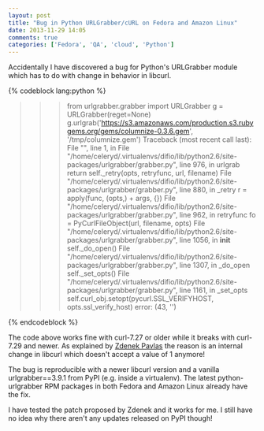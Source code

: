 ```yaml
---
layout: post
title: "Bug in Python URLGrabber/cURL on Fedora and Amazon Linux"
date: 2013-11-29 14:05
comments: true
categories: ['Fedora', 'QA', 'cloud', 'Python']
---
```


Accidentally I have discovered a bug for Python's
URLGrabber module which has to do with change in behavior in libcurl.

{% codeblock lang:python %}
>>> from urlgrabber.grabber import URLGrabber
>>> g = URLGrabber(reget=None)
>>> g.urlgrab('https://s3.amazonaws.com/production.s3.rubygems.org/gems/columnize-0.3.6.gem', '/tmp/columnize.gem')
Traceback (most recent call last):
  File "<console>", line 1, in <module>
  File "/home/celeryd/.virtualenvs/difio/lib/python2.6/site-packages/urlgrabber/grabber.py", line 976, in urlgrab
    return self._retry(opts, retryfunc, url, filename)
  File "/home/celeryd/.virtualenvs/difio/lib/python2.6/site-packages/urlgrabber/grabber.py", line 880, in _retry
    r = apply(func, (opts,) + args, {})
  File "/home/celeryd/.virtualenvs/difio/lib/python2.6/site-packages/urlgrabber/grabber.py", line 962, in retryfunc
    fo = PyCurlFileObject(url, filename, opts)
  File "/home/celeryd/.virtualenvs/difio/lib/python2.6/site-packages/urlgrabber/grabber.py", line 1056, in __init__
    self._do_open()
  File "/home/celeryd/.virtualenvs/difio/lib/python2.6/site-packages/urlgrabber/grabber.py", line 1307, in _do_open
    self._set_opts()
  File "/home/celeryd/.virtualenvs/difio/lib/python2.6/site-packages/urlgrabber/grabber.py", line 1161, in _set_opts
    self.curl_obj.setopt(pycurl.SSL_VERIFYHOST, opts.ssl_verify_host)
error: (43, '')
>>> 
{% endcodeblock %}

The code above works fine with curl-7.27 or older while it breaks with curl-7.29 and
newer. As explained by 
[Zdenek Pavlas](http://lists.baseurl.org/pipermail/yum-devel/2013-November/010428.html)
the reason is an internal change in libcurl which doesn't accept a value of 1 anymore!

The bug is reproducible with a newer libcurl version and a vanilla urlgrabber==3.9.1
from PyPI (e.g. inside a virtualenv). The latest python-urlgrabber RPM packages in both
Fedora and Amazon Linux already have the fix.


I have tested the patch proposed by Zdenek and it works for me. I still have no idea why
there aren't any updates released on PyPI though!

